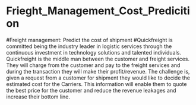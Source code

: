 # Frieght_Management_Cost_Predicition
#Freight management: Predict the cost of shipment #Quickfreight is committed being the industry leader in logistic services through the continuous investment in technology solutions and talented individuals. Quickfreight is the middle man between the customer and freight services. They will charge from the customer and pay to the freight services and during the transaction they will make their profit/revenue. The challenge is, given a request from a customer for shipment they would like to decide the estimated cost for the Carriers. This information will enable them to quote the best price for the customer and reduce the revenue leakages and increase their bottom line.
